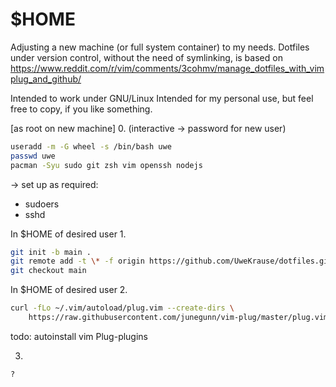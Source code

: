 # $HOME

Adjusting a new machine (or full system container) to my needs.
Dotfiles under version control, without the need of symlinking, is based on https://www.reddit.com/r/vim/comments/3cohmv/manage_dotfiles_with_vimplug_and_github/

Intended to work under GNU/Linux
Intended for my personal use, but feel free to copy, if you like something.

[as root on new machine]
0. (interactive -> password for new user)
```bash
useradd -m -G wheel -s /bin/bash uwe
passwd uwe
pacman -Syu sudo git zsh vim openssh nodejs 
```

-> set up as required:  
* sudoers
* sshd


In $HOME of desired user
1.
```bash
git init -b main .
git remote add -t \* -f origin https://github.com/UweKrause/dotfiles.git
git checkout main
```

In $HOME of desired user
2. 
```bash
curl -fLo ~/.vim/autoload/plug.vim --create-dirs \
    https://raw.githubusercontent.com/junegunn/vim-plug/master/plug.vim
```

todo: autoinstall vim Plug-plugins

3. 
```
?
```

